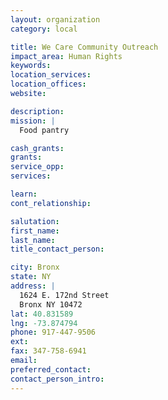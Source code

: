 ```yaml
---
layout: organization
category: local

title: We Care Community Outreach
impact_area: Human Rights
keywords: 
location_services: 
location_offices: 
website:  

description: 
mission: |
  Food pantry

cash_grants: 
grants: 
service_opp: 
services: 

learn: 
cont_relationship: 

salutation: 
first_name: 
last_name: 
title_contact_person: 

city: Bronx
state: NY
address: |
  1624 E. 172nd Street     
  Bronx NY 10472
lat: 40.831589
lng: -73.874794
phone: 917-447-9506
ext: 
fax: 347-758-6941
email: 
preferred_contact: 
contact_person_intro: 
---
```

